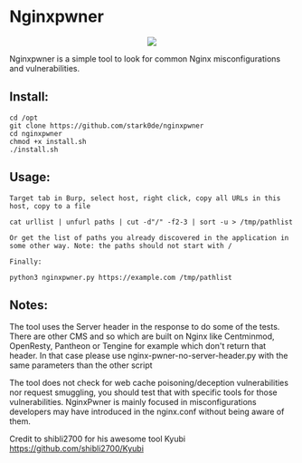 # Nginxpwner

<p align="center"><img src="https://i.postimg.cc/vm3LWFj4/nginxpwner.png" /></p>

Nginxpwner is a simple tool to look for common Nginx misconfigurations and vulnerabilities.

## Install:

```
cd /opt
git clone https://github.com/stark0de/nginxpwner
cd nginxpwner
chmod +x install.sh
./install.sh
```

## Usage:

```
Target tab in Burp, select host, right click, copy all URLs in this host, copy to a file

cat urllist | unfurl paths | cut -d"/" -f2-3 | sort -u > /tmp/pathlist 

Or get the list of paths you already discovered in the application in some other way. Note: the paths should not start with /

Finally:

python3 nginxpwner.py https://example.com /tmp/pathlist
```
## Notes:

The tool uses the Server header in the response to do some of the tests. There are other CMS and so which are built on Nginx like Centminmod, OpenResty, Pantheon or Tengine for example which don't return that header. In that case please use nginx-pwner-no-server-header.py with the same parameters than the other script

The tool does not check for web cache poisoning/deception vulnerabilities nor request smuggling, you should test that with specific tools for those vulnerabilities. NginxPwner is mainly focused in misconfigurations developers may have introduced in the nginx.conf without being aware of them.

Credit to shibli2700 for his awesome tool Kyubi https://github.com/shibli2700/Kyubi
